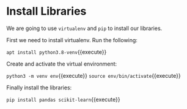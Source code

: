 # Install Libraries

We are going to use ``virtualenv`` and ``pip`` to install our libraries.

First we need to install virtualenv. Run the following:

`apt install python3.8-venv`{{execute}}

Create and activate the virtual environment:

`python3 -m venv env`{{execute}}
`source env/bin/activate`{{execute}}

Finally install the libraries:

`pip install pandas scikit-learn`{{execute}}
